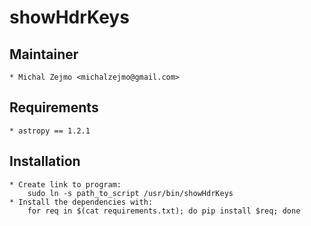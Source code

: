showHdrKeys
===========
Maintainer
----------
    * Michal Zejmo <michalzejmo@gmail.com>
Requirements
------------
    * astropy == 1.2.1
Installation
------------
    * Create link to program:
        sudo ln -s path_to_script /usr/bin/showHdrKeys
    * Install the dependencies with:
        for req in $(cat requirements.txt); do pip install $req; done
